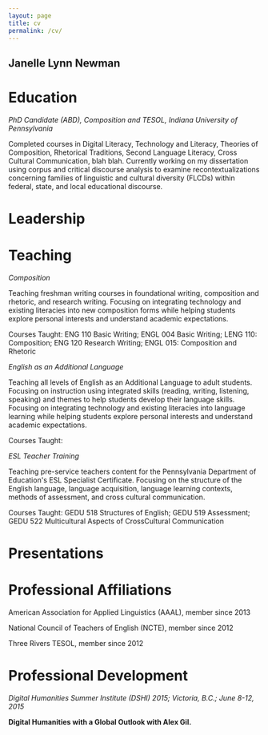 ```yaml
---
layout: page
title: cv
permalink: /cv/
---
```


## **Janelle Lynn Newman**

# **Education**

*PhD Candidate (ABD), Composition and TESOL, Indiana University of Pennsylvania*

Completed courses in Digital Literacy, Technology and Literacy, Theories of Composition, Rhetorical Traditions, Second Language Literacy, Cross Cultural Communication, blah blah. Currently working on my dissertation using corpus and critical discourse analysis to examine recontextualizations concerning families of linguistic and cultural diversity (FLCDs) within federal, state, and local educational discourse.

# **Leadership**

# **Teaching**

*Composition*

Teaching freshman writing courses in foundational writing, composition and rhetoric, and research writing. Focusing on integrating technology and existing literacies into new composition forms while helping students explore personal interests and understand academic expectations. 

Courses Taught: ENG 110 Basic Writing; ENGL 004 Basic Writing; LENG 110: Composition; ENG 120 Research Writing; ENGL 015: Composition and Rhetoric

*English as an Additional Language*

Teaching all levels of English as an Additional Language to adult students. Focusing on instruction using integrated skills (reading, writing, listening, speaking) and themes to help students develop their language skills. Focusing on integrating technology and existing literacies into language learning while helping students explore personal interests and understand academic expectations.

Courses Taught:  

*ESL Teacher Training*

Teaching pre-service teachers content for the Pennsylvania Department of Education's ESL Specialist Certificate.  Focusing on the structure of the English language, language acquisition, language learning contexts, methods of assessment, and cross cultural communication.

Courses Taught: GEDU 518 Structures of English; GEDU 519 Assessment; GEDU 522 Multicultural Aspects of CrossCultural Communication

# **Presentations**  

# **Professional Affiliations**
American Association for Applied Linguistics (AAAL), member since 2013

National Council of Teachers of English (NCTE), member since 2012

Three Rivers TESOL, member since 2012

# **Professional Development**
*Digital Humanities Summer Institute (DSHI) 2015; Victoria, B.C.; June 8-12, 2015*

**Digital Humanities with a Global Outlook with Alex Gil.** 





